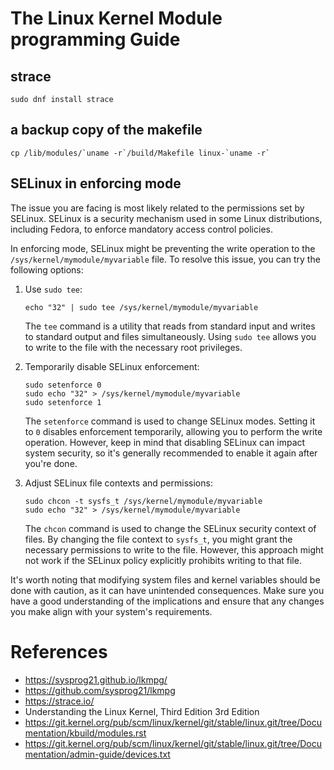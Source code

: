 # The Linux Kernel Module programming Guide

## strace

```shell
sudo dnf install strace
```

## a backup copy of the makefile

```shell
cp /lib/modules/`uname -r`/build/Makefile linux-`uname -r`
```

## SELinux in enforcing mode

The issue you are facing is most likely related to the permissions set by SELinux. SELinux is a security mechanism used in some Linux distributions, including Fedora, to enforce mandatory access control policies.

In enforcing mode, SELinux might be preventing the write operation to the `/sys/kernel/mymodule/myvariable` file. To resolve this issue, you can try the following options:

1. Use `sudo tee`:

   ```
   echo "32" | sudo tee /sys/kernel/mymodule/myvariable
   ```

   The `tee` command is a utility that reads from standard input and writes to standard output and files simultaneously. Using `sudo tee` allows you to write to the file with the necessary root privileges.

2. Temporarily disable SELinux enforcement:

   ```
   sudo setenforce 0
   sudo echo "32" > /sys/kernel/mymodule/myvariable
   sudo setenforce 1
   ```

   The `setenforce` command is used to change SELinux modes. Setting it to `0` disables enforcement temporarily, allowing you to perform the write operation. However, keep in mind that disabling SELinux can impact system security, so it's generally recommended to enable it again after you're done.

3. Adjust SELinux file contexts and permissions:

   ```
   sudo chcon -t sysfs_t /sys/kernel/mymodule/myvariable
   sudo echo "32" > /sys/kernel/mymodule/myvariable
   ```

   The `chcon` command is used to change the SELinux security context of files. By changing the file context to `sysfs_t`, you might grant the necessary permissions to write to the file. However, this approach might not work if the SELinux policy explicitly prohibits writing to that file.

It's worth noting that modifying system files and kernel variables should be done with caution, as it can have unintended consequences. Make sure you have a good understanding of the implications and ensure that any changes you make align with your system's requirements.

# References

- https://sysprog21.github.io/lkmpg/
- https://github.com/sysprog21/lkmpg
- https://strace.io/
- Understanding the Linux Kernel, Third Edition 3rd Edition
- https://git.kernel.org/pub/scm/linux/kernel/git/stable/linux.git/tree/Documentation/kbuild/modules.rst
- https://git.kernel.org/pub/scm/linux/kernel/git/stable/linux.git/tree/Documentation/admin-guide/devices.txt
